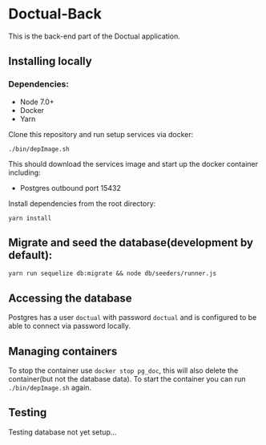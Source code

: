 # Doctual-Back

This is the back-end part of the Doctual application.

## Installing locally

### Dependencies:

- Node 7.0+
- Docker
- Yarn

 Clone this repository and run setup services via docker: 

```
./bin/depImage.sh
```

 This should download the services image and start up the docker container including:

- Postgres outbound port 15432 

 Install dependencies from the root directory:

```
yarn install
```

## Migrate and seed the database(development by default):

```
yarn run sequelize db:migrate && node db/seeders/runner.js
```

## Accessing the database

Postgres has a user ```doctual``` with password ```doctual``` and is configured to be able to connect via password locally.

## Managing containers

To stop the container use ```docker stop pg_doc```, this will also delete the container(but not the database data).
To start the container you can run ```./bin/depImage.sh``` again.

## Testing

Testing database not yet setup...